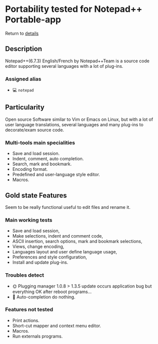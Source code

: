 Portability tested for Notepad++ Portable-app
==============================================

Return to [details](https://github.com/marchandd/term_ssh_wine_portableapps/blob/master/docs/summary.md "Summary") 

Description
-----------

Notepad++(6.7.3) English/French by Notepad++Team is a source code editor 
supporting several languages 
with a lot of plug-ins.

### Assigned alias ###
- :computer: `notepad`

Particularity
-------------

Open source Software similar to Vim or Emacs on Linux, but with a lot of user 
language translations,
several languages and many plug-ins to decorate/exam source code.

### Multi-tools main specialities ###
- Save and load session.
- Indent, comment, auto completion.
- Search, mark and bookmark.
- Encoding format.
- Predefined and user-language style editor.
- Macros.

Gold state Features
-------------------

Seem to be really functional useful to edit files and rename it.

### Main working tests ###
- Save and load session,
- Make selections, indent and comment code,
- ASCII insertion, search options, mark and bookmark selections,
- Views, change encoding,
- Languages layout and user define language usage,
- Preferences and style configuration,
- Install and update plug-ins.

### Troubles detect ###
- :sun_with_face: Plugging manager 1.0.8 > 1.3.5 update occurs application bug 
but everything 
OK after reboot programs...
- :full_moon_with_face: Auto-completion do nothing.

### Features not tested ###
- Print actions.
- Short-cut mapper and context menu editor.
- Macros.
- Run externals programs.
